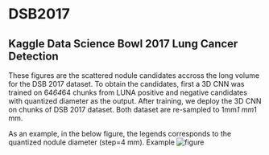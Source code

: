 # DSB2017

## Kaggle Data Science Bowl 2017 Lung Cancer Detection




These figures are the scattered nodule candidates accross the long volume for the DSB 2017 dataset. 
To obtain the candidates, first a 3D CNN was trained on 64*64*64 chunks from LUNA positive and negative candidates with 
quantized diameter as the output. After training, we deploy the 3D CNN on chunks of DSB 2017 dataset. 
Both dataset are re-sampled to 1mm*1 mm*1 mm. 


As an example, in the below figure, the legends corresponds to the quantized nodule diameter (step=4 mm).
Example ![figure](https://github.com/mravendi/DSB2017/blob/master/figs/90d6324d7006a3d142ee1884279dcf9b.jpg)
